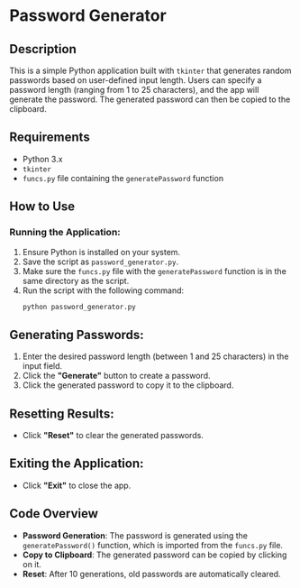 # Password Generator

## Description
This is a simple Python application built with `tkinter` that generates random passwords based on user-defined input length. Users can specify a password length (ranging from 1 to 25 characters), and the app will generate the password. The generated password can then be copied to the clipboard.

## Requirements
- Python 3.x
- `tkinter`
- `funcs.py` file containing the `generatePassword` function

## How to Use

### Running the Application:
1. Ensure Python is installed on your system.
2. Save the script as `password_generator.py`.
3. Make sure the `funcs.py` file with the `generatePassword` function is in the same directory as the script.
4. Run the script with the following command:
   ```bash
   python password_generator.py

## Generating Passwords:
1. Enter the desired password length (between 1 and 25 characters) in the input field.
2. Click the **"Generate"** button to create a password.
3. Click the generated password to copy it to the clipboard.

## Resetting Results:
- Click **"Reset"** to clear the generated passwords.

## Exiting the Application:
- Click **"Exit"** to close the app.

## Code Overview
- **Password Generation**: The password is generated using the `generatePassword()` function, which is imported from the `funcs.py` file.
- **Copy to Clipboard**: The generated password can be copied by clicking on it.
- **Reset**: After 10 generations, old passwords are automatically cleared.
